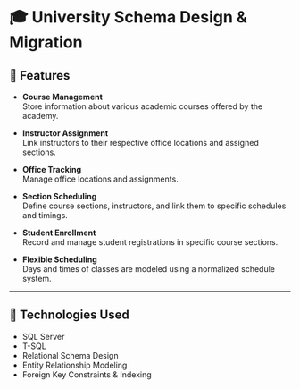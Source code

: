 # 🎓 University Schema Design & Migration

## 📌 Features

- **Course Management**  
  Store information about various academic courses offered by the academy.

- **Instructor Assignment**  
  Link instructors to their respective office locations and assigned sections.

- **Office Tracking**  
  Manage office locations and assignments.

- **Section Scheduling**  
  Define course sections, instructors, and link them to specific schedules and timings.

- **Student Enrollment**  
  Record and manage student registrations in specific course sections.

- **Flexible Scheduling**  
  Days and times of classes are modeled using a normalized schedule system.

---

## 🧪 Technologies Used

- SQL Server  
- T-SQL  
- Relational Schema Design  
- Entity Relationship Modeling  
- Foreign Key Constraints & Indexing
